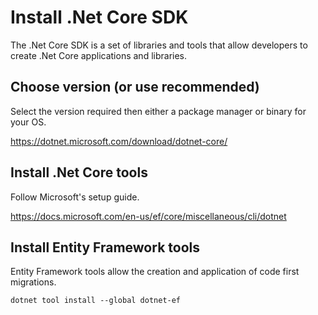 # Install .Net Core SDK
The .Net Core SDK is a set of libraries and tools that allow developers to create .Net Core applications and libraries.

## Choose version (or use recommended)
Select the version required then either a package manager or binary for your OS.

https://dotnet.microsoft.com/download/dotnet-core/

## Install .Net Core tools
Follow Microsoft's setup guide.

https://docs.microsoft.com/en-us/ef/core/miscellaneous/cli/dotnet

## Install Entity Framework tools
Entity Framework tools allow the creation and application of code first migrations.  

`dotnet tool install --global dotnet-ef`
